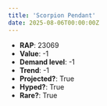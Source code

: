 ```yaml
---
title: 'Scorpion Pendant'
date: 2025-08-06T00:00:00Z
---
```

- **RAP**: 23069
- **Value**: -1
- **Demand level**: -1
- **Trend**: -1
- **Projected?**: True
- **Hyped?**: True
- **Rare?**: True
